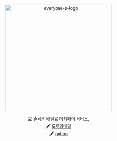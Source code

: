 <p align="center">
    <img src="https://user-images.githubusercontent.com/74768098/151696036-d307d0b3-e590-4f42-acc5-5d1052c6d4bf.png" alt="everyone-s-logo" width="350" height="350">
</p>
<div align="center">

  💻 손쉬운 배달료 더치페이 서비스, <br>
  🖋 [모두의배달](https://everyone-s-delivery.com)  <br>
  🖋 [notion](https://www.notion.so/30c3b978485a47ed97b49939e8d044c4)
</div>
